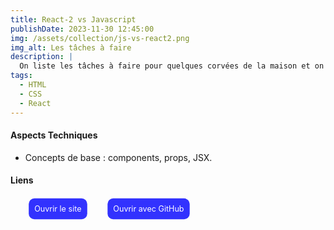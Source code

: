 ```yaml
---
title: React-2 vs Javascript
publishDate: 2023-11-30 12:45:00
img: /assets/collection/js-vs-react2.png
img_alt: Les tâches à faire
description: |
  On liste les tâches à faire pour quelques corvées de la maison et on défile pour voir à quelle personne est attribuée une tâche.
tags:
  - HTML
  - CSS
  - React
---
```


#### Aspects Techniques

- Concepts de base : components, props, JSX.

#### Liens

<ul class="liens__list" > 
<li class="liens__item"> <a href="https://react2-vs-js.netlify.app/" target="_blank" class="liens__link" > Ouvrir le site </a> </li>

<li class="liens__item"> <a href="https://github.com/Soulman2131/js-vs-react2.git" target="_blank" class="liens__link" > Ouvrir avec GitHub </a> </li>
</ul>

  <style>
    .liens__list {
      display:flex; justify-content: left; align-items: center;
      list-style: none; gap: 20px;  

    }
    
    .liens__link {
      display: block;
       background: rgba(0, 0, 255, 0.8);
      color: white;
      padding: 10px;
      border-radius: 10px;
      text-decoration: none;
      transform: scale(.9);
      transition: all .2s;
    }
    .liens__link:hover {
      background: rgb(61, 4, 249);
      transform: translateY(3px) scale(1);
      color: black;
      
    }

  </style>

